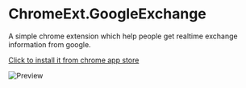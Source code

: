 # ChromeExt.GoogleExchange
A simple chrome extension which help people get realtime exchange information from google.

[Click to install it from chrome app store](https://chrome.google.com/webstore/detail/mcphipnepdffmgaklcgcogpfbiffmooe)

![Preview](https://lh3.googleusercontent.com/OykP3DH17GtJsjGIuRB4LDzIu5rRkCKYE03Db_P0fzNiPltgIUlufhjzBEbdeuOxZ1MV-YCnXg=s640-h400-e365-rw)
